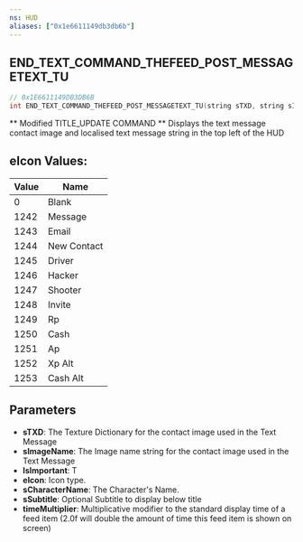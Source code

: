 ```yaml
---
ns: HUD
aliases: ["0x1e6611149db3db6b"]
---
```

## END_TEXT_COMMAND_THEFEED_POST_MESSAGETEXT_TU

```c
// 0x1E6611149DB3DB6B
int END_TEXT_COMMAND_THEFEED_POST_MESSAGETEXT_TU(string sTXD, string sImageName, bool IsImportant, int eIcon, string sCharacterName, string sSubtitle, float timeMultiplier);
```

** Modified TITLE_UPDATE COMMAND ** Displays the text message contact image and localised text message string in the top left of the HUD

## eIcon Values:
| Value | Name |
| --- | --- |
| 0 | Blank |
| 1242 | Message |
| 1243 | Email |
| 1244 | New Contact |
| 1245 | Driver |
| 1246 | Hacker |
| 1247 | Shooter |
| 1248 | Invite |
| 1249 | Rp |
| 1250 | Cash |
| 1251 | Ap |
| 1252 | Xp Alt |
| 1253 | Cash Alt |


## Parameters
* **sTXD**: The Texture Dictionary for the contact image used in the Text Message
* **sImageName**: The Image name string for the contact image used in the Text Message
* **IsImportant**: T
* **eIcon**: Icon type.
* **sCharacterName**: The Character's Name.
* **sSubtitle**: Optional Subtitle to display below title
* **timeMultiplier**: Multiplicative modifier to the standard display time of a feed item (2.0f will double the amount of time this feed item is shown on screen)
